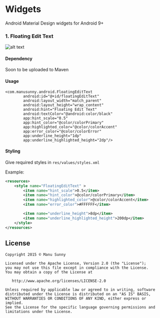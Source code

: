 # Widgets

Android Material Design widgets for Android 9+

### 1. Floating Edit Text
![alt text](https://github.com/manupsunny/Widgets/blob/master/resources/FloatingEditText.gif "FloatingEditText")

#### Dependency

Soon to be uploaded to Maven

#### Usage
```
<com.manusunny.android.FloatingEditText
        android:id="@+id/floatingEditText"
        android:layout_width="match_parent"
        android:layout_height="wrap_content"
        android:hint="Floating Edit Text"
        android:textColor="@android:color/black"
        app:hint_scale="0.5"
        app:hint_color="@color/colorPrimary"
        app:highlighted_color="@color/colorAccent"
        app:error_color="@color/colorError"
        app:underline_height="1dp"
        app:underline_highlighted_height="2dp"/>
```
#### Styling

Give required styles in `res/values/styles.xml`

Example:
```xml
<resources>
    <style name="FloatingEditText" >
        <item name="hint_scale">0.5</item>
        <item name="hint_color">@color/colorPrimary</item>
        <item name="highlighted_color">@color/colorAccent</item>
        <item name="error_color">#FFFFFF</item>

        <item name="underline_height">8dp</item>
        <item name="underline_highlighted_height">200dp</item>
    </style>
</resources>
```
## License

    Copyright 2015 © Manu Sunny

    Licensed under the Apache License, Version 2.0 (the "License");
    you may not use this file except in compliance with the License.
    You may obtain a copy of the License at

       http://www.apache.org/licenses/LICENSE-2.0

    Unless required by applicable law or agreed to in writing, software
    distributed under the License is distributed on an "AS IS" BASIS,
    WITHOUT WARRANTIES OR CONDITIONS OF ANY KIND, either express or implied.
    See the License for the specific language governing permissions and
    limitations under the License.